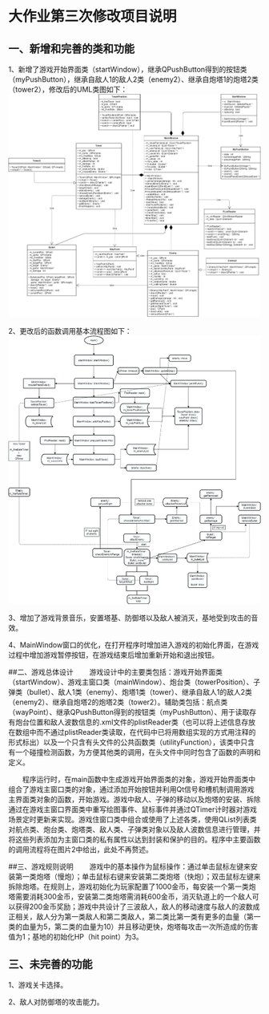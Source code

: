 # 大作业第三次修改项目说明
## 一、新增和完善的类和功能
1、新增了游戏开始界面类（startWindow），继承QPushButton得到的按钮类（myPushButton），继承自敌人1的敌人2类（enemy2）、继承自炮塔1的炮塔2类（tower2），修改后的UML类图如下：
![image](https://raw.githubusercontent.com/Ly-leaner/bighomework/master/UML-3.png)

2、更改后的函数调用基本流程图如下：
![image](https://raw.githubusercontent.com/Ly-leaner/bighomework/master/process-3.png)

3、增加了游戏背景音乐，安置塔基、防御塔以及敌人被消灭，基地受到攻击的音效。

4、MainWindow窗口的优化，在打开程序时增加进入游戏的初始化界面，在游戏过程中增加游戏暂停按钮，在游戏结束后增加重新开始和退出按钮。

##二、游戏总体设计
&emsp;&emsp;游戏设计中的主要类包括：游戏开始界面类（startWindow）、游戏主窗口类（mainWindow）、炮台类（towerPosition）、子弹类（bullet）、敌人1类（enemy）、炮塔1类（tower）、继承自敌人1的敌人2类（enemy2）、继承自炮塔2的炮塔2类（tower2）。辅助类包括：航点类（wayPoint）、继承QPushButton得到的按钮类（myPushButton）、用于读取存有炮台位置和敌人波数信息的.xml文件的plistReader类（也可以将上述信息存放在数组中而不通过plistReader类读取，在代码中已将用数组实现的方式用注释的形式标出）以及一个只含有头文件的公共函数类（utilityFunction），该类中只含有一个碰撞检测函数，为方便其他类的调用，在头文件中同时包含了函数的声明和定义。
	
&emsp;&emsp;程序运行时，在main函数中生成游戏开始界面类的对象，游戏开始界面类中组合了游戏主窗口类的对象，通过添加开始按钮并利用Qt信号和槽机制调用游戏主界面类对象的函数，开始游戏。游戏中敌人、子弹的移动以及炮塔的安装、拆除通过在游戏主窗口界面类中重写绘图事件、鼠标事件并通过QTimer计时器对游戏场景定时更新来实现。游戏住窗口类中组合或使用了上述各类，使用QList列表类对航点类、炮台类、炮塔类、敌人类、子弹类对象以及敌人波数信息进行管理，并将这些列表添加为主窗口类的私有属性以达到封装和保护的目的。程序中主要函数的调用流程将在图片2中给出，此处不再赘述。

##三、游戏规则说明
&emsp;&emsp;游戏中的基本操作为鼠标操作：通过单击鼠标左键来安装第一类炮塔（慢炮）；单击鼠标右键来安装第二类炮塔（快炮）；双击鼠标左键来拆除炮塔。在规则上，游戏初始化为玩家配置了1000金币，每安装一个第一类炮塔需要消耗300金币，安装第二类炮塔需消耗600金币，消灭轨道上的一个敌人可以获得200金币奖励；游戏中共设计了三波敌人，敌人的移动速度与敌人的波数成正相关，敌人分为第一类敌人和第二类敌人，第二类比第一类有更多的血量（第一类的血量为5，第二类的血量为10）并且移动更快，炮塔每攻击一次所造成的伤害值为1；基地的初始化HP（hit point）为3。

## 三、未完善的功能
1、游戏关卡选择。

2、敌人对防御塔的攻击能力。
